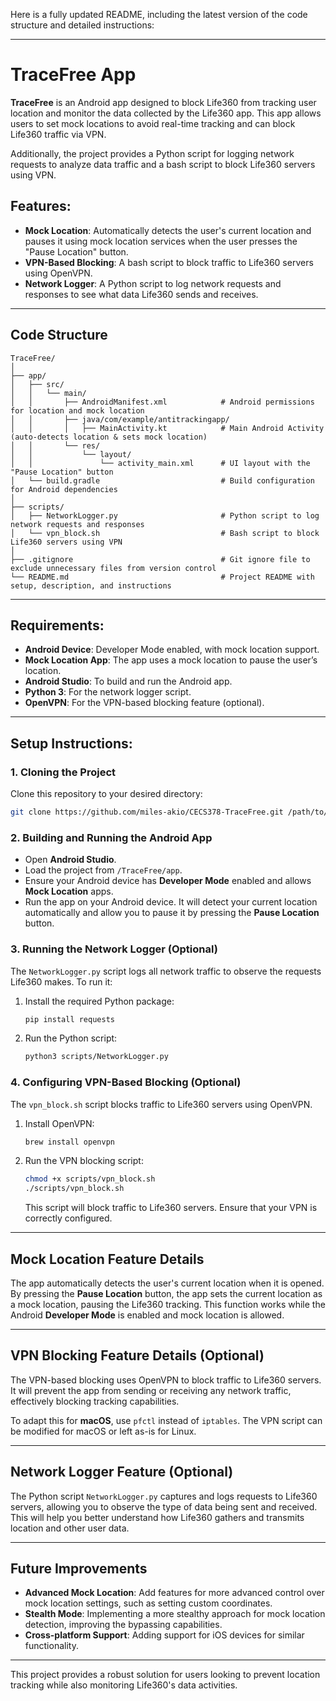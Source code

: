 Here is a fully updated README, including the latest version of the code structure and detailed instructions:

---

# TraceFree App

**TraceFree** is an Android app designed to block Life360 from tracking user location and monitor the data collected by the Life360 app. This app allows users to set mock locations to avoid real-time tracking and can block Life360 traffic via VPN. 

Additionally, the project provides a Python script for logging network requests to analyze data traffic and a bash script to block Life360 servers using VPN.

## Features:
- **Mock Location**: Automatically detects the user's current location and pauses it using mock location services when the user presses the "Pause Location" button.
- **VPN-Based Blocking**: A bash script to block traffic to Life360 servers using OpenVPN.
- **Network Logger**: A Python script to log network requests and responses to see what data Life360 sends and receives.
  
---

## Code Structure

```
TraceFree/
│
├── app/
│   ├── src/
│   │   └── main/
│   │       ├── AndroidManifest.xml            # Android permissions for location and mock location
│   │       ├── java/com/example/antitrackingapp/
│   │       │   ├── MainActivity.kt            # Main Android Activity (auto-detects location & sets mock location)
│   │       └── res/
│   │           └── layout/
│   │               └── activity_main.xml      # UI layout with the "Pause Location" button
│   └── build.gradle                           # Build configuration for Android dependencies
│
├── scripts/
│   ├── NetworkLogger.py                       # Python script to log network requests and responses
│   └── vpn_block.sh                           # Bash script to block Life360 servers using VPN
│
├── .gitignore                                 # Git ignore file to exclude unnecessary files from version control
└── README.md                                  # Project README with setup, description, and instructions
```

---

## Requirements:
- **Android Device**: Developer Mode enabled, with mock location support.
- **Mock Location App**: The app uses a mock location to pause the user’s location.
- **Android Studio**: To build and run the Android app.
- **Python 3**: For the network logger script.
- **OpenVPN**: For the VPN-based blocking feature (optional).

---

## Setup Instructions:

### 1. Cloning the Project
Clone this repository to your desired directory:

```bash
git clone https://github.com/miles-akio/CECS378-TraceFree.git /path/to/your/directory
```

### 2. Building and Running the Android App
- Open **Android Studio**.
- Load the project from `/TraceFree/app`.
- Ensure your Android device has **Developer Mode** enabled and allows **Mock Location** apps.
- Run the app on your Android device. It will detect your current location automatically and allow you to pause it by pressing the **Pause Location** button.

### 3. Running the Network Logger (Optional)
The `NetworkLogger.py` script logs all network traffic to observe the requests Life360 makes. To run it:
   
1. Install the required Python package:
   ```bash
   pip install requests
   ```

2. Run the Python script:
   ```bash
   python3 scripts/NetworkLogger.py
   ```

### 4. Configuring VPN-Based Blocking (Optional)
The `vpn_block.sh` script blocks traffic to Life360 servers using OpenVPN.

1. Install OpenVPN:
   ```bash
   brew install openvpn
   ```

2. Run the VPN blocking script:
   ```bash
   chmod +x scripts/vpn_block.sh
   ./scripts/vpn_block.sh
   ```

   This script will block traffic to Life360 servers. Ensure that your VPN is correctly configured.

---

## Mock Location Feature Details

The app automatically detects the user's current location when it is opened. By pressing the **Pause Location** button, the app sets the current location as a mock location, pausing the Life360 tracking. This function works while the Android **Developer Mode** is enabled and mock location is allowed.

---

## VPN Blocking Feature Details (Optional)

The VPN-based blocking uses OpenVPN to block traffic to Life360 servers. It will prevent the app from sending or receiving any network traffic, effectively blocking tracking capabilities.

To adapt this for **macOS**, use `pfctl` instead of `iptables`. The VPN script can be modified for macOS or left as-is for Linux.

---

## Network Logger Feature (Optional)

The Python script `NetworkLogger.py` captures and logs requests to Life360 servers, allowing you to observe the type of data being sent and received. This will help you better understand how Life360 gathers and transmits location and other user data.

---

## Future Improvements
- **Advanced Mock Location**: Add features for more advanced control over mock location settings, such as setting custom coordinates.
- **Stealth Mode**: Implementing a more stealthy approach for mock location detection, improving the bypassing capabilities.
- **Cross-platform Support**: Adding support for iOS devices for similar functionality.

---

This project provides a robust solution for users looking to prevent location tracking while also monitoring Life360's data activities.
